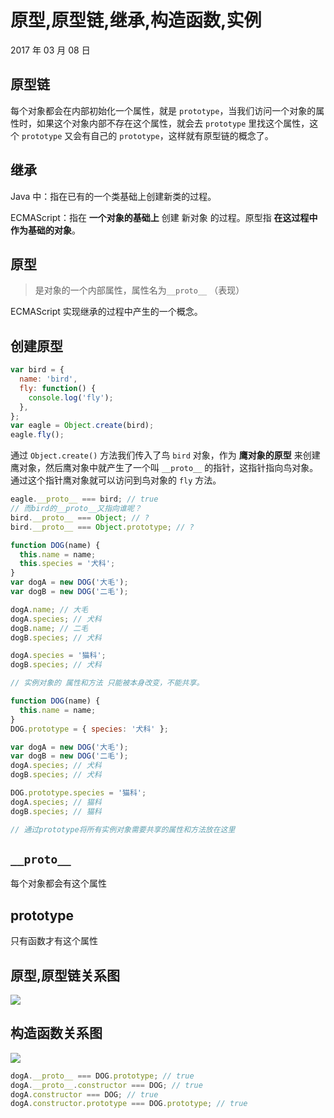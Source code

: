 # 原型,原型链,继承,构造函数,实例

2017 年 03 月 08 日

## 原型链

每个对象都会在内部初始化一个属性，就是 `prototype`，当我们访问一个对象的属性时，如果这个对象内部不存在这个属性，就会去 `prototype` 里找这个属性，这个 `prototype` 又会有自己的 `prototype`，这样就有原型链的概念了。

## 继承

Java 中：指在已有的一个类基础上创建新类的过程。

ECMAScript：指在 **一个对象的基础上** 创建 新对象 的过程。原型指 **在这过程中作为基础的对象**。

## 原型

> 是对象的一个内部属性，属性名为`__proto__` （表现）

ECMAScript 实现继承的过程中产生的一个概念。

## 创建原型

```javascript
var bird = {
  name: 'bird',
  fly: function() {
    console.log('fly');
  },
};
var eagle = Object.create(bird);
eagle.fly();
```

通过 `Object.create()` 方法我们传入了鸟 `bird` 对象，作为 **鹰对象的原型** 来创建鹰对象，然后鹰对象中就产生了一个叫 `__proto__` 的指针，这指针指向鸟对象。通过这个指针鹰对象就可以访问到鸟对象的 `fly` 方法。

```javascript
eagle.__proto__ === bird; // true
// 而bird的__proto__又指向谁呢？
bird.__proto__ === Object; // ?
bird.__proto__ === Object.prototype; // ?
```

```javascript
function DOG(name) {
  this.name = name;
  this.species = '犬科';
}
var dogA = new DOG('大毛');
var dogB = new DOG('二毛');

dogA.name; // 大毛
dogA.species; // 犬科
dogB.name; // 二毛
dogB.species; // 犬科

dogA.species = '猫科';
dogB.species; // 犬科

// 实例对象的 属性和方法 只能被本身改变，不能共享。
```

```javascript
function DOG(name) {
  this.name = name;
}
DOG.prototype = { species: '犬科' };

var dogA = new DOG('大毛');
var dogB = new DOG('二毛');
dogA.species; // 犬科
dogB.species; // 犬科

DOG.prototype.species = '猫科';
dogA.species; // 猫科
dogB.species; // 猫科

// 通过prototype将所有实例对象需要共享的属性和方法放在这里
```

## `__proto__`

每个对象都会有这个属性

## prototype

只有函数才有这个属性

## 原型,原型链关系图

![](../../_media/base/prototype/__proto__-prototype.png)

## 构造函数关系图

![](../../_media/base/prototype/constructor.png)

```javascript
dogA.__proto__ === DOG.prototype; // true
dogA.__proto__.constructor === DOG; // true
dogA.constructor === DOG; // true
dogA.constructor.prototype === DOG.prototype; // true
```